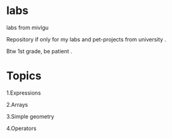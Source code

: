 # labs
labs from mivlgu

Repository if only for my labs and pet-projects from university .

Btw 1st grade, be patient .

# Topics

1.Expressions

2.Arrays

3.Simple geometry

4.Operators
